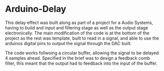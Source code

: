 # Arduino-Delay
This delay effect was built along as part of a project for a Audio Systems, having to build and input and filtering stage as well as the output stage electronically. The main modification of the code is at the bottom of the project as the rest was template, built to read in a signal, and able to use the arduinos digital pins to output the signal through the DAC built. 

The code works follwoing a circular buffer, allowing the signal to be delayed 4 samples ahead. Specified in the brief was to design a feedback comb filter, this meant that the output had to feedback into the input of the buffer.
